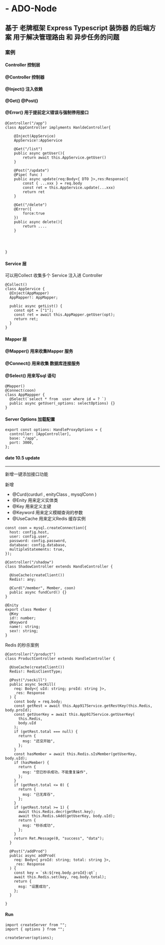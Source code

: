 # - ADO-Node

## 基于 老牌框架 Express Typescript 装饰器 的后端方案 用于解决管理路由 和 异步任务的问题

### 案例

#### Controller 控制层

#### @Controller 控制器

#### @Inject() 注入依赖

#### @Get() @Post()

#### @Error() 用于提前定义错误与强制停用接口

```
@Controller("/app")
class AppController implyments HanldeController{
    
    @Inject(AppService)
    AppService!:AppService
    
    @Get("/list")
    public async getUser(){
        return await this.AppService.getUser()
    }
    
    @Post("/update")
    @Pipe( func )
    public async update(req:Body<{ DTO }>,res:Response){
        const { ...xxx } = req.body
        const ret = this.AppService.update(...xxx)  
        return ret
    }
    
    @Get("/delete")
    @Error({
        force:true
    })
    public async delete(){
        return ....
    }
    
    
    
    
}
```

#### Service 层

 可以用Collect 收集多个 Service 注入进 Controller

````
@Collect()
class AppService {
  @Inject(AppMapper)
  AppMapper!: AppMapper;

  public async getList() {
    const opt = ["1"];
    const ret = await this.AppMapper.getUser(opt);
    return ret;
  }
}

````

#### Mapper 层

#### @Mapper() 用来收集Mapper 服务

#### @Connect() 用来收集 数据库连接服务

#### @Select() 用来写sql 语句

````
@Mapper()
@Connect(coon)
class AppMappper {
  @Select(`select * from  user where id = ? `)
  public async getUser(_options: selectOptions) {}
}

````

#### Server Options 加载配置

````
export const options: HandleProxyOptions = {
  controller: [AppController],
  base: "/app",
  port: 3000,
};
````

#### date 10.5 update

***
新增一键添加接口功能

新增

* @Curd(curdurl , enityClass , mysqlConn )
* @Enity 用来定义实体类
* @Key 用来定义主键
* @Keyword 用来定义模糊查询的参数
* @UseCache 用来定义Redis 缓存实例

````
const coon = mysql.createConnection({
  host: config.host,
  user: config.user,
  password: config.password,
  database: config.database,
  multipleStatements: true,
});

@Controller("/shadow")
class ShadowController extends HandleController {

  @UseCache(createClient())
  Redis!: any;
  
  @Curd("/member", Member, coon)
  public async fundCurd() {}
}

@Enity
export class Member {
  @Key
  id!: number;
  @Keyword
  name!: string;
  sex!: string;
}

````

Redis 的秒杀案例

````
@Controller("/product")
class ProductController extends HandleController {
  
  @UseCache(createClient())
  Redis!: RedisClientType;
  
  @Post("/seckill")
  public async SecKill(
    req: Body<{ uId: string; proId: string }>,
    _res: Response
  ) {
    const body = req.body;
    const getRest = await this.App917Service.getRestKey(this.Redis, body.proId);
    const getUserKey = await this.App917Service.getUserKey(
      this.Redis,
      body.uId
    );
    if (getRest.total === null) {
      return {
        msg: "还没开始",
      };
    }
    const hasMember = await this.Redis.sIsMember(getUserKey, body.uId);
    if (hasMember) {
      return {
        msg: "您已秒杀成功，不能重复操作",
      };
    }
    if (getRest.total <= 0) {
      return {
        msg: "已无库存",
      };
    }
    if (getRest.total >= 1) {
      await this.Redis.decr(getRest.key);
      await this.Redis.sAdd(getUserKey, body.uId);
      return {
        msg: "秒杀成功",
      };
    }
    return Ret.Message(0, "success", "data");
  }

  @Post("/addProd")
  public async addProd(
    req: Body<{ proId: string; total: string }>,
    _res: Response
  ) {
    const key = `sk:${req.body.proId}:qt`;
    await this.Redis.set(key, req.body.total);
    return {
      msg: "设置成功",
    };
  }

}
````

#### Run 
````
import createServer from "";
import { options } from "";

createServer(options);

````
